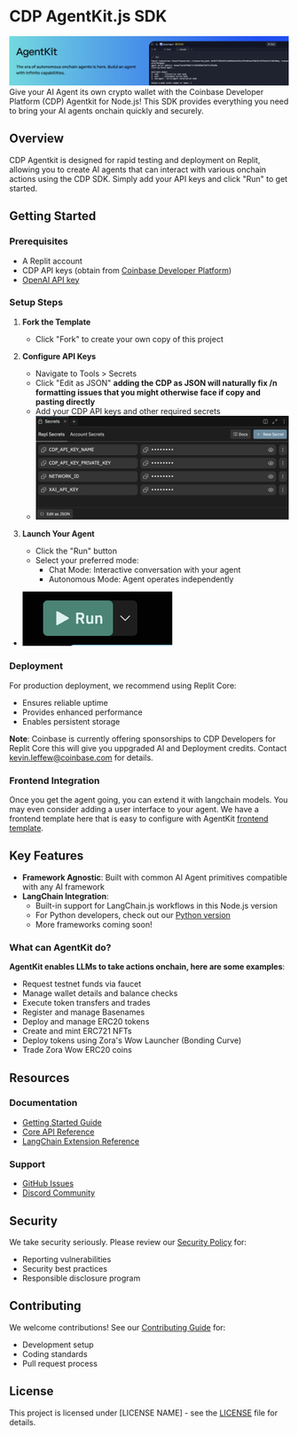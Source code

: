 # CDP AgentKit.js SDK
![images/image.png](images/image.png)
Give your AI Agent its own crypto wallet with the Coinbase Developer Platform (CDP) Agentkit for Node.js! This SDK provides everything you need to bring your AI agents onchain quickly and securely.

## Overview

CDP Agentkit is designed for rapid testing and deployment on Replit, allowing you to create AI agents that can interact with various onchain actions using the CDP SDK.  Simply add your API keys and click "Run" to get started.

## Getting Started

### Prerequisites
- A Replit account
- CDP API keys (obtain from [Coinbase Developer Platform](https://portal.cdp.coinbase.com/signin))
- [OpenAI API key](https://platform.openai.com)

### Setup Steps

1. **Fork the Template**
   - Click "Fork" to create your own copy of this project

2. **Configure API Keys**
   - Navigate to Tools > Secrets
   - Click "Edit as JSON" **adding the CDP as JSON will naturally fix /n formatting issues that you might otherwise face if copy and pasting directly**
   - Add your CDP API keys and other required secrets
   - ![images/ReplitSecretImage.png](images/ReplitSecretImage.png)

3. **Launch Your Agent**
   - Click the "Run" button
   - Select your preferred mode:
     - Chat Mode: Interactive conversation with your agent
     - Autonomous Mode: Agent operates independently
  - ![images/runbutton.png](images/runbutton.png)

### Deployment

For production deployment, we recommend using Replit Core:
- Ensures reliable uptime
- Provides enhanced performance
- Enables persistent storage

**Note**: Coinbase is currently offering sponsorships to CDP Developers for Replit Core this will give you uppgraded AI and Deployment credits. Contact kevin.leffew@coinbase.com for details.

### Frontend Integration

Once you get the agent going, you can extend it with langchain models.  You may even consider adding a user interface to your agent.  We have a frontend template here that is easy to configure with AgentKit [frontend template](https://replit.com/@alissacrane1/onchain-agent-demo-frontend).

## Key Features

- **Framework Agnostic**: Built with common AI Agent primitives compatible with any AI framework
- **LangChain Integration**: 
  - Built-in support for LangChain.js workflows in this Node.js version
  - For Python developers, check out our [Python version](https://replit.com/@CoinbaseDev/CDP-AgentKit?v=1)
  - More frameworks coming soon!

### What can AgentKit do? 
**AgentKit enables LLMs to take actions onchain, here are some examples**:
  - Request testnet funds via faucet
  - Manage wallet details and balance checks
  - Execute token transfers and trades
  - Register and manage Basenames
  - Deploy and manage ERC20 tokens
  - Create and mint ERC721 NFTs
  - Deploy tokens using Zora's Wow Launcher (Bonding Curve)
  - Trade Zora Wow ERC20 coins
    
## Resources

### Documentation
- [Getting Started Guide](https://docs.cdp.coinbase.com/agentkit/docs/welcome)
- [Core API Reference](https://coinbase.github.io/cdp-agentkit-nodejs/cdp-agentkit-core/index.html)
- [LangChain Extension Reference](https://coinbase.github.io/cdp-agentkit-nodejs/cdp-langchain/index.html)

### Support
- [GitHub Issues](https://github.com/coinbase/cdp-agentkit/issues)
- [Discord Community](https://discord.gg/coinbase-dev)

## Security

We take security seriously. Please review our [Security Policy](SECURITY.md) for:
- Reporting vulnerabilities
- Security best practices
- Responsible disclosure program

## Contributing

We welcome contributions! See our [Contributing Guide](CONTRIBUTING.md) for:
- Development setup
- Coding standards
- Pull request process

## License

This project is licensed under [LICENSE NAME] - see the [LICENSE](LICENSE) file for details.